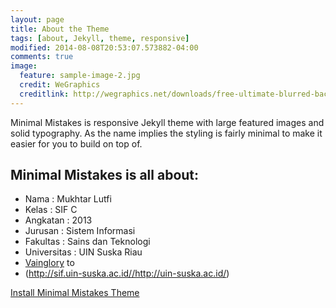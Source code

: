 ```yaml
---
layout: page
title: About the Theme
tags: [about, Jekyll, theme, responsive]
modified: 2014-08-08T20:53:07.573882-04:00
comments: true
image:
  feature: sample-image-2.jpg
  credit: WeGraphics
  creditlink: http://wegraphics.net/downloads/free-ultimate-blurred-background-pack/
---
```


Minimal Mistakes is responsive Jekyll theme with large featured images and solid typography. As the name implies the styling is fairly minimal to make it easier for you to build on top of.

## Minimal Mistakes is all about:

* Nama : Mukhtar Lutfi
* Kelas : SIF C 
* Angkatan : 2013
* Jurusan : Sistem Informasi
* Fakultas : Sains dan Teknologi
* Universitas : UIN Suska Riau
* [Vainglory](http://sif.uin-suska.ac.id//http://uin-suska.ac.id/) to
* (http://sif.uin-suska.ac.id//http://uin-suska.ac.id/)

<a markdown="0" href="{{ site.url }}/theme-setup" class="btn">Install Minimal Mistakes Theme</a>
